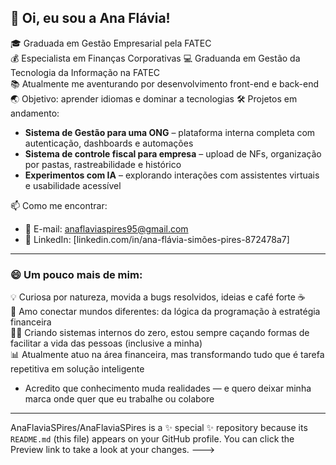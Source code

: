 ## 👋 Oi, eu sou a Ana Flávia!

🎓 Graduada em Gestão Empresarial pela FATEC  
💰 Especialista em Finanças Corporativas 
💻 Graduanda em Gestão da Tecnologia da Informação na FATEC  
📚 Atualmente me aventurando por desenvolvimento front-end e back-end  
🌏 Objetivo: aprender idiomas e dominar a tecnologias
🛠️ Projetos em andamento:  
- **Sistema de Gestão para uma ONG** – plataforma interna completa com autenticação, dashboards e automações  
- **Sistema de controle fiscal para empresa** – upload de NFs, organização por pastas, rastreabilidade e histórico  
- **Experimentos com IA** – explorando interações com assistentes virtuais e usabilidade acessível

📫 Como me encontrar:
- 📧 E-mail: anaflaviaspires95@gmail.com  
- 💼 LinkedIn: [linkedin.com/in/ana-flávia-simões-pires-872478a7]

---

### 😄 Um pouco mais de mim:

💡 Curiosa por natureza, movida a bugs resolvidos, ideias e café forte ☕  
🧩 Amo conectar mundos diferentes: da lógica da programação à estratégia financeira  
👩‍💻 Criando sistemas internos do zero, estou sempre caçando formas de facilitar a vida das pessoas (inclusive a minha)  
📊 Atualmente atuo na área financeira, mas transformando tudo que é tarefa repetitiva em solução inteligente  
- Acredito que conhecimento muda realidades — e quero deixar minha marca onde quer que eu trabalhe ou colabore  

---

AnaFlaviaSPires/AnaFlaviaSPires is a ✨ special ✨ repository because its `README.md` (this file) appears on your GitHub profile.
You can click the Preview link to take a look at your changes.
--->
